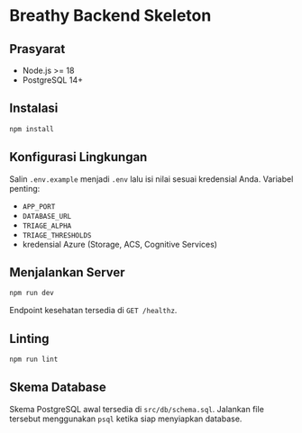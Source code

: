 # Breathy Backend Skeleton

## Prasyarat

- Node.js >= 18
- PostgreSQL 14+

## Instalasi

```powershell
npm install
```

## Konfigurasi Lingkungan

Salin `.env.example` menjadi `.env` lalu isi nilai sesuai kredensial Anda. Variabel penting:

- `APP_PORT`
- `DATABASE_URL`
- `TRIAGE_ALPHA`
- `TRIAGE_THRESHOLDS`
- kredensial Azure (Storage, ACS, Cognitive Services)

## Menjalankan Server

```powershell
npm run dev
```

Endpoint kesehatan tersedia di `GET /healthz`.

## Linting

```powershell
npm run lint
```

## Skema Database

Skema PostgreSQL awal tersedia di `src/db/schema.sql`. Jalankan file tersebut menggunakan `psql` ketika siap menyiapkan database.

